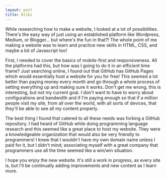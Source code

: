```yaml
---
layout: post
title: bliki
---
```


While researching how to make a website, I looked at a lot of possibilities. There's the easy way of just using an established platform like Wordpress, Medium, or Blogger... but where's the fun in that?! The whole point of me making a website was to learn and practice new skills in HTML, CSS, and maybe a bit of Javascript too!

First, I needed to cover the basics of mobile-first and responsiveness. All the platforms had this, but how was I going to do it in an efficient time frame? Just searching online, I found out that GitHub has GitHub Pages which would essentially host a website for you for free! This seemed a lot better than paying money every month and go through a whole process of setting everything up and making sure it works. Don't get me wrong, this is interesting, but not my current goal. I don't want to have to worry about configurations and bandwidth and if I'm paying enough so that if a million people visit my site, from all over the world, with all sorts of devices, that they'll be able to see all my content properly.

The best thing I found that catered to all these needs was forking a GitHub repository. I had heard of GitHub while doing programming language research and this seemed like a great place to host my website. They were a knowledgeable organization that would also be very friendly to programmers! I knew that I wouldn't have my own domain name unless I paid for it, but I didn't mind; associating myself with a great company that programmers use all the time seemed like a win/win situation.

I hope you enjoy the new website. It's still a work in progress, as every site is, but I'll be continually adding improvements and new content as I learn more.
